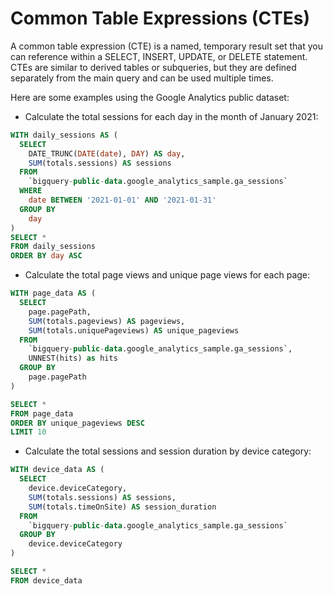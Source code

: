 # Common Table Expressions (CTEs)
A common table expression (CTE) is a named, temporary result set that you can reference within a SELECT, INSERT, UPDATE, or DELETE statement. CTEs are similar to derived tables or subqueries, but they are defined separately from the main query and can be used multiple times.

Here are some examples using the Google Analytics public dataset:

- Calculate the total sessions for each day in the month of January 2021:

```sql
WITH daily_sessions AS (
  SELECT
    DATE_TRUNC(DATE(date), DAY) AS day,
    SUM(totals.sessions) AS sessions
  FROM
    `bigquery-public-data.google_analytics_sample.ga_sessions`
  WHERE
    date BETWEEN '2021-01-01' AND '2021-01-31'
  GROUP BY
    day
)
SELECT *
FROM daily_sessions
ORDER BY day ASC
```

- Calculate the total page views and unique page views for each page:

```sql
WITH page_data AS (
  SELECT
    page.pagePath,
    SUM(totals.pageviews) AS pageviews,
    SUM(totals.uniquePageviews) AS unique_pageviews
  FROM
    `bigquery-public-data.google_analytics_sample.ga_sessions`,
    UNNEST(hits) as hits
  GROUP BY
    page.pagePath
)

SELECT *
FROM page_data
ORDER BY unique_pageviews DESC
LIMIT 10
```

- Calculate the total sessions and session duration by device category:
```sql
WITH device_data AS (
  SELECT
    device.deviceCategory,
    SUM(totals.sessions) AS sessions,
    SUM(totals.timeOnSite) AS session_duration
  FROM
    `bigquery-public-data.google_analytics_sample.ga_sessions`
  GROUP BY
    device.deviceCategory
)

SELECT *
FROM device_data
```
